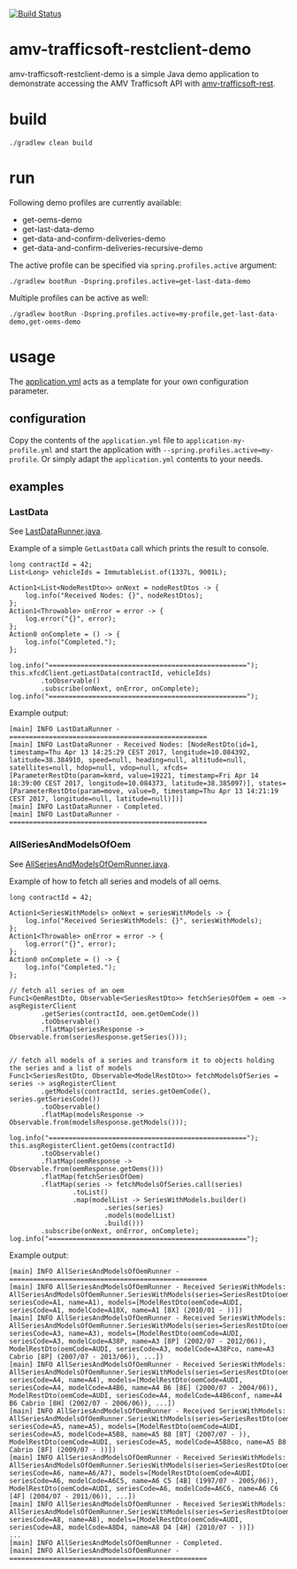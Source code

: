 [![Build Status](https://travis-ci.org/amvnetworks/amv-trafficsoft-restclient-demo.svg?branch=master)](https://travis-ci.org/amvnetworks/amv-trafficsoft-restclient-demo)

amv-trafficsoft-restclient-demo
========
amv-trafficsoft-restclient-demo is a simple Java demo application to demonstrate 
accessing the AMV Trafficsoft API with 
[amv-trafficsoft-rest](https://github.com/amvnetworks/amv-trafficsoft-rest).

# build
```
./gradlew clean build
```

# run
Following demo profiles are currently available:
- get-oems-demo
- get-last-data-demo
- get-data-and-confirm-deliveries-demo
- get-data-and-confirm-deliveries-recursive-demo

The active profile can be specified via `spring.profiles.active` argument:
```
./gradlew bootRun -Dspring.profiles.active=get-last-data-demo
```

Multiple profiles can be active as well:
```
./gradlew bootRun -Dspring.profiles.active=my-profile,get-last-data-demo,get-oems-demo
```

# usage
The [application.yml](src/main/resources/application.yml) acts as a 
template for your own configuration parameter.

## configuration
Copy the contents of the `application.yml` file to `application-my-profile.yml`
and start the application with `--spring.profiles.active=my-profile`.
Or simply adapt the `application.yml` contents to your needs.

## examples
### LastData
See [LastDataRunner.java](src/main/java/org/amv/trafficsoft/restclient/demo/command/LastDataRunner.java).

Example of a simple `GetLastData` call which prints the result to console.
```
long contractId = 42;
List<Long> vehicleIds = ImmutableList.of(1337L, 9001L);

Action1<List<NodeRestDto>> onNext = nodeRestDtos -> {
    log.info("Received Nodes: {}", nodeRestDtos);
};
Action1<Throwable> onError = error -> {
    log.error("{}", error);
};
Action0 onComplete = () -> {
    log.info("Completed.");
};

log.info("==================================================");
this.xfcdClient.getLastData(contractId, vehicleIds)
        .toObservable()
        .subscribe(onNext, onError, onComplete);
log.info("==================================================");
```
Example output:
```
[main] INFO LastDataRunner - ==================================================
[main] INFO LastDataRunner - Received Nodes: [NodeRestDto(id=1, timestamp=Thu Apr 13 14:25:29 CEST 2017, longitude=10.084392, latitude=38.384910, speed=null, heading=null, altitude=null, satellites=null, hdop=null, vdop=null, xfcds=[ParameterRestDto(param=kmrd, value=19221, timestamp=Fri Apr 14 18:39:00 CEST 2017, longitude=10.084373, latitude=38.385097)], states=[ParameterRestDto(param=move, value=0, timestamp=Thu Apr 13 14:21:19 CEST 2017, longitude=null, latitude=null)])]
[main] INFO LastDataRunner - Completed.
[main] INFO LastDataRunner - ==================================================
```

### AllSeriesAndModelsOfOem
See [AllSeriesAndModelsOfOemRunner.java](src/main/java/org/amv/trafficsoft/restclient/demo/command/AllSeriesAndModelsOfOemRunner.java).

Example of how to fetch all series and models of all oems.
```
long contractId = 42;

Action1<SeriesWithModels> onNext = seriesWithModels -> {
    log.info("Received SeriesWithModels: {}", seriesWithModels);
};
Action1<Throwable> onError = error -> {
    log.error("{}", error);
};
Action0 onComplete = () -> {
    log.info("Completed.");
};

// fetch all series of an oem
Func1<OemRestDto, Observable<SeriesRestDto>> fetchSeriesOfOem = oem -> asgRegisterClient
        .getSeries(contractId, oem.getOemCode())
        .toObservable()
        .flatMap(seriesResponse -> Observable.from(seriesResponse.getSeries()));


// fetch all models of a series and transform it to objects holding the series and a list of models
Func1<SeriesRestDto, Observable<ModelRestDto>> fetchModelsOfSeries = series -> asgRegisterClient
        .getModels(contractId, series.getOemCode(), series.getSeriesCode())
        .toObservable()
        .flatMap(modelsResponse -> Observable.from(modelsResponse.getModels()));

log.info("==================================================");
this.asgRegisterClient.getOems(contractId)
        .toObservable()
        .flatMap(oemResponse -> Observable.from(oemResponse.getOems()))
        .flatMap(fetchSeriesOfOem)
        .flatMap(series -> fetchModelsOfSeries.call(series)
                .toList()
                .map(modelList -> SeriesWithModels.builder()
                        .series(series)
                        .models(modelList)
                        .build()))
        .subscribe(onNext, onError, onComplete);
log.info("==================================================");
```
Example output:
```
[main] INFO AllSeriesAndModelsOfOemRunner - ==================================================
[main] INFO AllSeriesAndModelsOfOemRunner - Received SeriesWithModels: AllSeriesAndModelsOfOemRunner.SeriesWithModels(series=SeriesRestDto(oemCode=AUDI, seriesCode=A1, name=A1), models=[ModelRestDto(oemCode=AUDI, seriesCode=A1, modelCode=A18X, name=A1 [8X] (2010/01 - ))])
[main] INFO AllSeriesAndModelsOfOemRunner - Received SeriesWithModels: AllSeriesAndModelsOfOemRunner.SeriesWithModels(series=SeriesRestDto(oemCode=AUDI, seriesCode=A3, name=A3), models=[ModelRestDto(oemCode=AUDI, seriesCode=A3, modelCode=A38P, name=A3 [8P] (2002/07 - 2012/06)), ModelRestDto(oemCode=AUDI, seriesCode=A3, modelCode=A38Pco, name=A3 Cabrio [8P] (2007/07 - 2013/06)), ...])
[main] INFO AllSeriesAndModelsOfOemRunner - Received SeriesWithModels: AllSeriesAndModelsOfOemRunner.SeriesWithModels(series=SeriesRestDto(oemCode=AUDI, seriesCode=A4, name=A4), models=[ModelRestDto(oemCode=AUDI, seriesCode=A4, modelCode=A4B6, name=A4 B6 [8E] (2000/07 - 2004/06)), ModelRestDto(oemCode=AUDI, seriesCode=A4, modelCode=A4B6conf, name=A4 B6 Cabrio [8H] (2002/07 - 2006/06)), ...])
[main] INFO AllSeriesAndModelsOfOemRunner - Received SeriesWithModels: AllSeriesAndModelsOfOemRunner.SeriesWithModels(series=SeriesRestDto(oemCode=AUDI, seriesCode=A5, name=A5), models=[ModelRestDto(oemCode=AUDI, seriesCode=A5, modelCode=A5B8, name=A5 B8 [8T] (2007/07 - )), ModelRestDto(oemCode=AUDI, seriesCode=A5, modelCode=A5B8co, name=A5 B8 Cabrio [8F] (2009/07 - ))])
[main] INFO AllSeriesAndModelsOfOemRunner - Received SeriesWithModels: AllSeriesAndModelsOfOemRunner.SeriesWithModels(series=SeriesRestDto(oemCode=AUDI, seriesCode=A6, name=A6/A7), models=[ModelRestDto(oemCode=AUDI, seriesCode=A6, modelCode=A6C5, name=A6 C5 [4B] (1997/07 - 2005/06)), ModelRestDto(oemCode=AUDI, seriesCode=A6, modelCode=A6C6, name=A6 C6 [4F] (2004/07 - 2011/06)), ...])
[main] INFO AllSeriesAndModelsOfOemRunner - Received SeriesWithModels: AllSeriesAndModelsOfOemRunner.SeriesWithModels(series=SeriesRestDto(oemCode=AUDI, seriesCode=A8, name=A8), models=[ModelRestDto(oemCode=AUDI, seriesCode=A8, modelCode=A8D4, name=A8 D4 [4H] (2010/07 - ))])
...
[main] INFO AllSeriesAndModelsOfOemRunner - Completed.
[main] INFO AllSeriesAndModelsOfOemRunner - ==================================================
```